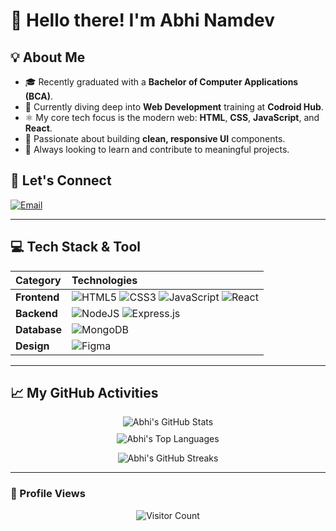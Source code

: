 # 👋 Hello there! I'm Abhi Namdev

## 💡 About Me
- 🎓 Recently graduated with a **Bachelor of Computer Applications (BCA)**.
- 🌱 Currently diving deep into **Web Development** training at **Codroid Hub**.
- ⚛️ My core tech focus is the modern web: **HTML**, **CSS**, **JavaScript**, and **React**.
- 🎨 Passionate about building **clean, responsive UI** components.
- 🚀 Always looking to learn and contribute to meaningful projects.

## 🤝 Let's Connect
[![Email](https://img.shields.io/badge/Email-D14836?logo=gmail&logoColor=white&style=for-the-badge)](mailto:namdevabhi025@gmail.com)

---

## 💻 Tech Stack & Tool
| Category | Technologies |
| :--- | :--- |
| **Frontend** | ![HTML5](https://img.shields.io/badge/html5-%23E34F26.svg?style=for-the-badge&logo=html5&logoColor=white) ![CSS3](https://img.shields.io/badge/css3-%231572B6.svg?style=for-the-badge&logo=css3&logoColor=white) ![JavaScript](https://img.shields.io/badge/javascript-%23323330.svg?style=for-the-badge&logo=javascript&logoColor=%23F7DF1E) ![React](https://img.shields.io/badge/react-%2320232a.svg?style=for-the-badge&logo=react&logoColor=%2361DAFB) |
| **Backend** | ![NodeJS](https://img.shields.io/badge/node.js-%2343853D.svg?style=for-the-badge&logo=node.js&logoColor=white) ![Express.js](https://img.shields.io/badge/express.js-%23404D59.svg?style=for-the-badge&logo=express&logoColor=%2361DAFB) |
| **Database** | ![MongoDB](https://img.shields.io/badge/MongoDB-%2347A248.svg?style=for-the-badge&logo=mongodb&logoColor=white) |
| **Design** | ![Figma](https://img.shields.io/badge/figma-%23F24E1E.svg?style=for-the-badge&logo=figma&logoColor=white) |

---

## 📈 My GitHub Activities


<p align="center">
    <img src="https://github-readme-stats.vercel.app/api?username=AbhiNamdev025&theme=dark&hide_border=true&include_all_commits=true&count_private=false&show_icons=true&line_height=25" alt="Abhi's GitHub Stats" style="margin-bottom: 10px;" />
    <br/>
    <img src="https://github-readme-stats.vercel.app/api/top-langs/?username=AbhiNamdev025&theme=dark&hide_border=true&layout=compact&langs_count=6" alt="Abhi's Top Languages" />
</p>

<p align="center">
    <img src="https://github-readme-streak-stats.herokuapp.com/?user=AbhiNamdev025&theme=dark" alt="Abhi's GitHub Streaks" />
</p>

---

### 👀 Profile Views
<p align="center">
    <img src="https://komarev.com/ghpvc/?username=AbhiNamdev025&label=PROFILE+VIEWS&color=0e75b6&style=flat" alt="Visitor Count"/>
</p>
